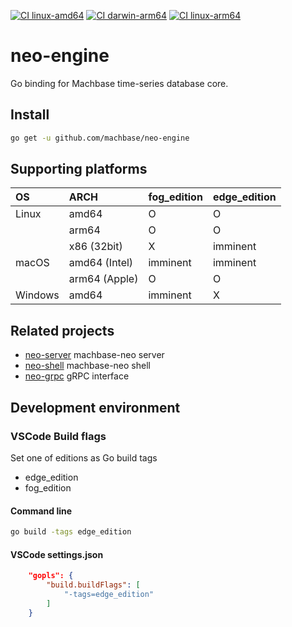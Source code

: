 
[![CI linux-amd64](https://github.com/machbase/neo-engine/actions/workflows/ci-linux-amd64.yml/badge.svg)](https://github.com/machbase/neo-engine/actions/workflows/ci-linux-amd64.yml)
[![CI darwin-arm64](https://github.com/machbase/neo-engine/actions/workflows/ci-darwin-arm64.yml/badge.svg)](https://github.com/machbase/neo-engine/actions/workflows/ci-darwin-arm64.yml)
[![CI linux-arm64](https://github.com/machbase/neo-engine/actions/workflows/ci-linux-arm64.yml/badge.svg)](https://github.com/machbase/neo-engine/actions/workflows/ci-linux-arm64.yml)

# neo-engine

Go binding for Machbase time-series database core.

## Install

```sh
go get -u github.com/machbase/neo-engine
```

## Supporting platforms

| OS       | ARCH          | fog_edition | edge_edition |
|:---------|:--------------|-------------|--------------|
| Linux    | amd64         | O           | O            |
|          | arm64         | O           | O            |
|          | x86 (32bit)   | X           | imminent     |
| macOS    | amd64 (Intel) | imminent    | imminent     |
|          | arm64 (Apple) | O           | O            |
| Windows  | amd64         | imminent    | X            |     

## Related projects

- [neo-server](https://github.com/machbase/neo-server) machbase-neo server
- [neo-shell](https://github.com/machbase/neo-shell) machbase-neo shell
- [neo-grpc](https://github.com/machbase/neo-grpc) gRPC interface

## Development environment

### VSCode Build flags

Set one of editions as Go build tags

- edge_edition
- fog_edition

#### Command line

```sh
go build -tags edge_edition
```

#### VSCode settings.json

```json
    "gopls": {
        "build.buildFlags": [
            "-tags=edge_edition"
        ]
    }
```
